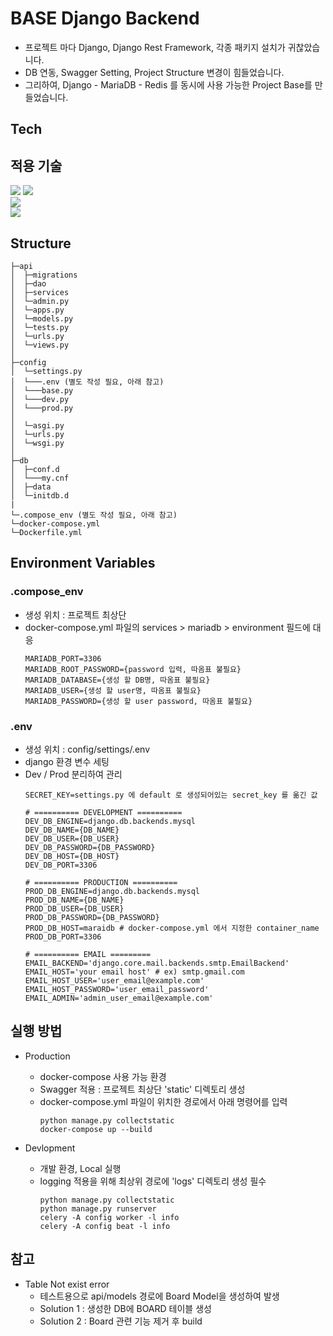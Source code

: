 ﻿# BASE Django Backend

* 프로젝트 마다 Django, Django Rest Framework, 각종 패키지 설치가 귀찮았습니다.
* DB 연동, Swagger Setting, Project Structure 변경이 힘들었습니다.
* 그리하여, Django - MariaDB - Redis 를 동시에 사용 가능한 Project Base를 만들었습니다.

## Tech
## 적용 기술
<div>
 <img src="https://img.shields.io/badge/Python 3.11.1-3776AB?style=flat-square&logo=Python&logoColor=white"/>
 <img src="https://img.shields.io/badge/Django 4.1.4-092E20?style=flat-square&logo=Django&logoColor=white"/>
</div>
<div>
  <img src="https://img.shields.io/badge/MariaDB 10.7.3-003545?style=flat-square&logo=MariaDB&logoColor=white"/>
</div>
<div>
 <img src="https://img.shields.io/badge/Docker 20.10.17-2496ED?style=flat-square&logo=Docker&logoColor=white"/>
</div>

## Structure
```
├─api
│  ├─migrations
│  ├─dao
│  ├─services
│  └─admin.py
│  └─apps.py
│  └─models.py
│  └─tests.py
│  └─urls.py
│  └─views.py
│  
├─config
│  └─settings.py
│  └───.env (별도 작성 필요, 아래 참고)
│  └───base.py
│  └───dev.py
│  └───prod.py
│
│  └─asgi.py
│  └─urls.py
│  └─wsgi.py
│
├─db
│  ├─conf.d
│  └───my.cnf
│  ├─data
│  └─initdb.d
|
└─.compose_env (별도 작성 필요, 아래 참고)
└─docker-compose.yml
└─Dockerfile.yml
```

## Environment Variables
### .compose_env
* 생성 위치 : 프로젝트 최상단
* docker-compose.yml 파일의 services > mariadb > environment 필드에 대응
  ```
  MARIADB_PORT=3306
  MARIADB_ROOT_PASSWORD={password 입력, 따옴표 불필요}
  MARIADB_DATABASE={생성 할 DB명, 따옴표 불필요}
  MARIADB_USER={생성 할 user명, 따옴표 불필요}
  MARIADB_PASSWORD={생성 할 user password, 따옴표 불필요}
  ```

### .env
* 생성 위치 : config/settings/.env
* django 환경 변수 세팅
* Dev / Prod 분리하여 관리
  ```
  SECRET_KEY=settings.py 에 default 로 생성되어있는 secret_key 를 옮긴 값

  # ========== DEVELOPMENT ==========
  DEV_DB_ENGINE=django.db.backends.mysql
  DEV_DB_NAME={DB_NAME}
  DEV_DB_USER={DB_USER}
  DEV_DB_PASSWORD={DB_PASSWORD}
  DEV_DB_HOST={DB_HOST}
  DEV_DB_PORT=3306

  # ========== PRODUCTION ==========
  PROD_DB_ENGINE=django.db.backends.mysql
  PROD_DB_NAME={DB_NAME}
  PROD_DB_USER={DB_USER}
  PROD_DB_PASSWORD={DB_PASSWORD}
  PROD_DB_HOST=maraidb # docker-compose.yml 에서 지정한 container_name
  PROD_DB_PORT=3306
  
  # ========== EMAIL =========
  EMAIL_BACKEND='django.core.mail.backends.smtp.EmailBackend'
  EMAIL_HOST='your email host' # ex) smtp.gmail.com
  EMAIL_HOST_USER='user_email@example.com'
  EMAIL_HOST_PASSWORD='user_email_password'
  EMAIL_ADMIN='admin_user_email@example.com'
  ```

## 실행 방법
* Production
  * docker-compose 사용 가능 환경
  * Swagger 적용 : 프로젝트 최상단 'static' 디렉토리 생성
  * docker-compose.yml 파일이 위치한 경로에서 아래 명령어를 입력
    ```
    python manage.py collectstatic
    docker-compose up --build
    ```

* Devlopment
  * 개발 환경, Local 실행
  * logging 적용을 위해 최상위 경로에 'logs' 디렉토리 생성 필수
    ```
    python manage.py collectstatic
    python manage.py runserver
    celery -A config worker -l info
    celery -A config beat -l info
    ```

## 참고
* Table Not exist error
  * 테스트용으로 api/models 경로에 Board Model을 생성하여 발생
  * Solution 1 : 생성한 DB에 BOARD 테이블 생성
  * Solution 2 : Board 관련 기능 제거 후 build
